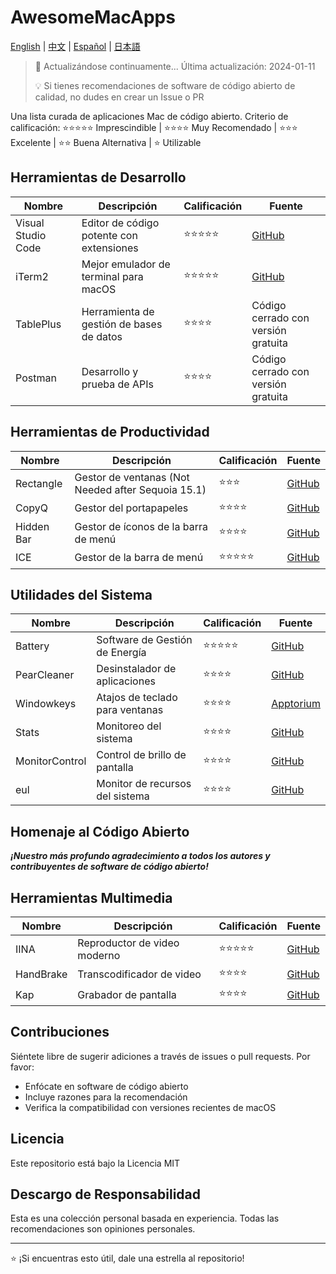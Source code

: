 # AwesomeMacApps
[English](README.md) | [中文](README_CN.md) | [Español](README_Es.md)  | [日本語](README_Jp.md)
> 📢 Actualizándose continuamente... Última actualización: 2024-01-11
> 
> 💡 Si tienes recomendaciones de software de código abierto de calidad, no dudes en crear un Issue o PR

Una lista curada de aplicaciones Mac de código abierto. Criterio de calificación: ⭐️⭐️⭐️⭐️⭐️ Imprescindible | ⭐️⭐️⭐️⭐️ Muy Recomendado | ⭐️⭐️⭐️ Excelente | ⭐️⭐️ Buena Alternativa | ⭐️ Utilizable

## Herramientas de Desarrollo

| Nombre | Descripción | Calificación | Fuente |
|------|-------------|--------|--------|
| Visual Studio Code | Editor de código potente con extensiones | ⭐️⭐️⭐️⭐️⭐️ | [GitHub](https://github.com/microsoft/vscode) |
| iTerm2 | Mejor emulador de terminal para macOS | ⭐️⭐️⭐️⭐️⭐️ | [GitHub](https://github.com/gnachman/iTerm2) |
| TablePlus | Herramienta de gestión de bases de datos | ⭐️⭐️⭐️⭐️ | Código cerrado con versión gratuita |
| Postman | Desarrollo y prueba de APIs | ⭐️⭐️⭐️⭐️ | Código cerrado con versión gratuita |

## Herramientas de Productividad

| Nombre | Descripción | Calificación | Fuente |
|------|-------------|--------|--------|
| Rectangle | Gestor de ventanas (Not Needed after Sequoia 15.1)  | ⭐️⭐️⭐️| [GitHub](https://github.com/rxhanson/Rectangle) |
| CopyQ | Gestor del portapapeles | ⭐️⭐️⭐️⭐️ | [GitHub](https://github.com/hluk/CopyQ) |
| Hidden Bar | Gestor de íconos de la barra de menú | ⭐️⭐️⭐️⭐️ | [GitHub](https://github.com/dwarvesf/hidden) |
| ICE | Gestor de la barra de menú | ⭐️⭐️⭐️⭐️⭐️ | [GitHub](https://github.com/jordanbaird/Ice) |

## Utilidades del Sistema

| Nombre | Descripción | Calificación | Fuente |
|------|-------------|--------|------------|
| Battery | Software de Gestión de Energía | ⭐️⭐️⭐️⭐️⭐️ | [GitHub](https://github.com/actuallymentor/battery) |
| PearCleaner | Desinstalador de aplicaciones | ⭐️⭐️⭐️⭐️ | [GitHub](https://github.com/alienator88/Pearcleaner) |
| Windowkeys | Atajos de teclado para ventanas | ⭐️⭐️⭐️⭐️ | [Apptorium](https://www.apptorium.com/windowkeys) |
| Stats | Monitoreo del sistema | ⭐️⭐️⭐️⭐️ | [GitHub](https://github.com/exelban/stats) |
| MonitorControl | Control de brillo de pantalla | ⭐️⭐️⭐️⭐️ | [GitHub](https://github.com/MonitorControl/MonitorControl) |
| eul | Monitor de recursos del sistema | ⭐️⭐️⭐️⭐️ | [GitHub](https://github.com/gao-sun/eul) |

## Homenaje al Código Abierto

**_¡Nuestro más profundo agradecimiento a todos los autores y contribuyentes de software de código abierto!_**

## Herramientas Multimedia

| Nombre | Descripción | Calificación | Fuente |
|------|-------------|--------|--------|
| IINA | Reproductor de video moderno | ⭐️⭐️⭐️⭐️⭐️ | [GitHub](https://github.com/iina/iina) |
| HandBrake | Transcodificador de video | ⭐️⭐️⭐️⭐️ | [GitHub](https://github.com/HandBrake/HandBrake) |
| Kap | Grabador de pantalla | ⭐️⭐️⭐️⭐️ | [GitHub](https://github.com/wulkano/kap) |

## Contribuciones

Siéntete libre de sugerir adiciones a través de issues o pull requests. Por favor:
- Enfócate en software de código abierto
- Incluye razones para la recomendación
- Verifica la compatibilidad con versiones recientes de macOS

## Licencia

Este repositorio está bajo la Licencia MIT

## Descargo de Responsabilidad

Esta es una colección personal basada en experiencia. Todas las recomendaciones son opiniones personales.

---

⭐️ ¡Si encuentras esto útil, dale una estrella al repositorio!